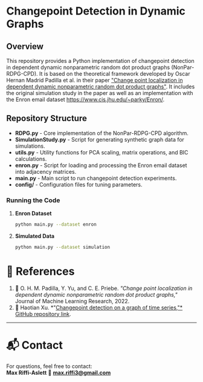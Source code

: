# Changepoint Detection in Dynamic Graphs

## Overview
This repository provides a Python implementation of changepoint detection in dependent dynamic nonparametric random dot product graphs (NonPar-RDPG-CPD). It is based on the theoretical framework developed by Oscar Hernan Madrid Padilla et al. in their paper ["Change point localization in dependent dynamic nonparametric random dot product graphs"](https://arxiv.org/abs/1911.07494).
It includes the original simulation study in the paper as well as an implementation with the Enron email dataset https://www.cis.jhu.edu/~parky/Enron/.

## Repository Structure
- **RDPG.py** - Core implementation of the NonPar-RDPG-CPD algorithm.
- **SimulationStudy.py** - Script for generating synthetic graph data for simulations.
- **utils.py** - Utility functions for PCA scaling, matrix operations, and BIC calculations.
- **enron.py** - Script for loading and processing the Enron email dataset into adjacency matrices.
- **main.py** - Main script to run changepoint detection experiments.
- **config/** - Configuration files for tuning parameters.


### Running the Code

1. **Enron Dataset**  
   ```bash
   python main.py --dataset enron
   ```

2. **Simulated Data**  
   ```bash
   python main.py --dataset simulation
   ```

# 📖 **References**

1. 📄 O. H. M. Padilla, Y. Yu, and C. E. Priebe. *"Change point localization in dependent dynamic nonparametric random dot product graphs,"* Journal of Machine Learning Research, 2022.  
2. 🔗 Haotian Xu. *"[Changepoint detection on a graph of time series,"* GitHub repository link](https://github.com/HaotianXu/changepoints?utm_source=chatgpt.com).  

---

# 📬 **Contact**

For questions, feel free to contact:  
**Max Riffi-Aslett** 📧 **max.riffi3@gmail.com**
